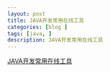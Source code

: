```yaml
---
layout: post
title: JAVA开发常用在线工具
categories: [blog ]
tags: [java, ]
description: JAVA开发常用在线工具
---
```


[JAVA开发常用在线工具][49536d77]

  [49536d77]: http://easygeek.com.cn/article/iY3yue.html "JAVA开发常用在线工具"
